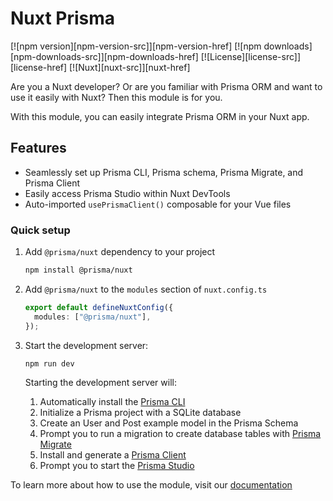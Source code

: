 # Nuxt Prisma

[![npm version][npm-version-src]][npm-version-href]
[![npm downloads][npm-downloads-src]][npm-downloads-href]
[![License][license-src]][license-href]
[![Nuxt][nuxt-src]][nuxt-href]

Are you a Nuxt developer? Or are you familiar with Prisma ORM and want to use it easily with Nuxt? Then this module is for you.

With this module, you can easily integrate Prisma ORM in your Nuxt app.

## Features

- Seamlessly set up Prisma CLI, Prisma schema, Prisma Migrate, and Prisma Client
- Easily access Prisma Studio within Nuxt DevTools
- Auto-imported `usePrismaClient()` composable for your Vue files

### Quick setup

1. Add `@prisma/nuxt` dependency to your project

   ```bash
   npm install @prisma/nuxt
   ```

2. Add `@prisma/nuxt` to the `modules` section of `nuxt.config.ts`

   ```ts
   export default defineNuxtConfig({
     modules: ["@prisma/nuxt"],
   });
   ```

3. Start the development server:

   ```bash
   npm run dev
   ```

   Starting the development server will:

   1. Automatically install the [Prisma CLI](https://www.prisma.io/docs/orm/reference/prisma-cli-reference)
   2. Initialize a Prisma project with a SQLite database
   3. Create an User and Post example model in the Prisma Schema
   4. Prompt you to run a migration to create database tables with [Prisma Migrate](https://www.prisma.io/docs/orm/prisma-migrate/understanding-prisma-migrate/overview)
   5. Install and generate a [Prisma Client](https://www.prisma.io/docs/orm/reference/prisma-client-reference)
   6. Prompt you to start the [Prisma Studio](https://www.prisma.io/docs/orm/tools/prisma-studio)

To learn more about how to use the module, visit our [documentation](https://pris.ly/prisma-nuxt)
